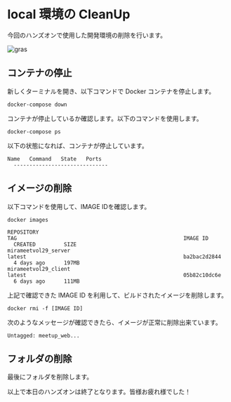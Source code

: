 # local 環境の CleanUp

今回のハンズオンで使用した開発環境の削除を行います。

![gras](img/環境削除.png)

## コンテナの停止  
新しくターミナルを開き、以下コマンドで Docker コンテナを停止します。

```
docker-compose down
```

コンテナが停止しているか確認します。以下のコマンドを使用します。

```
docker-compose ps
```
以下の状態になれば、コンテナが停止しています。
```
Name   Command   State   Ports
  ------------------------------
```

## イメージの削除
以下コマンドを使用して、IMAGE IDを確認します。

```
docker images
```
```
REPOSITORY                                                                   TAG                                                     IMAGE ID
  CREATED         SIZE
mirameetvol29_server                                                         latest                                                  ba2bac2d2844
  4 days ago      197MB
mirameetvol29_client                                                         latest                                                  05b82c10dc6e
  6 days ago      111MB
```

上記で確認できた IMAGE ID を利用して、ビルドされたイメージを削除します。

```
docker rmi -f [IMAGE ID]
```

次のようなメッセージが確認できたら、イメージが正常に削除出来ています。

```
Untagged: meetup_web...
```

## フォルダの削除  
最後にフォルダを削除します。

以上で本日のハンズオンは終了となります。皆様お疲れ様でした！
